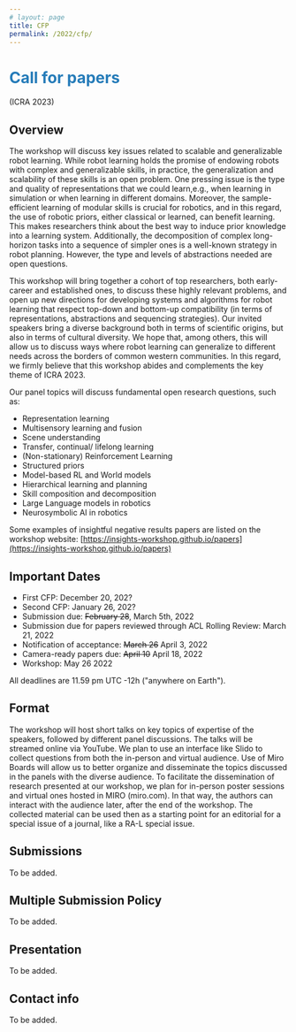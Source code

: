 ```yaml
---
# layout: page
title: CFP
permalink: /2022/cfp/
---
```


# <span style="color:#267CB9"> Call for papers </span>
(ICRA 2023)

## Overview

The workshop will discuss key issues related to scalable and generalizable robot learning. While robot learning holds the promise of endowing robots with complex and generalizable skills, in practice, the generalization and scalability of these skills is an open problem. One pressing issue is the type and quality of representations that we could learn,e.g., when learning in simulation or when learning in different domains. Moreover, the sample-efficient learning of modular skills is crucial for robotics, and in this regard, the use of robotic priors, either classical or learned, can benefit learning. This makes researchers think about the best way to induce prior knowledge into a learning system. Additionally, the decomposition of complex long-horizon tasks into a sequence of simpler ones is a well-known strategy in robot planning. However, the type and levels of abstractions needed are open questions.

This workshop will bring together a cohort of top researchers, both early-career and established ones, to discuss these highly relevant problems, and open up new directions for developing systems and algorithms for robot learning that respect top-down and bottom-up compatibility (in terms of representations, abstractions and sequencing strategies). Our invited speakers bring a diverse background both in terms of scientific origins, but also in terms of cultural diversity. We hope that, among others, this will allow us to discuss ways where robot learning can generalize to different needs across the borders of common western communities. In this regard, we firmly believe that this workshop abides and complements the key theme of ICRA 2023.

Our panel topics will discuss fundamental open research questions, such as:

* Representation learning
* Multisensory learning and fusion
* Scene understanding
* Transfer, continual/ lifelong learning
* (Non-stationary) Reinforcement Learning
* Structured priors
* Model-based RL and World models
* Hierarchical learning and planning
* Skill composition and decomposition
* Large Language models in robotics
* Neurosymbolic AI in robotics

Some examples of insightful negative results papers are listed on the workshop website:
[https://insights-workshop.github.io/papers](https://insights-workshop.github.io/papers)

## Important Dates

* First CFP: December 20, 202?
* Second CFP: January 26, 202?
* Submission due: ~~February 28~~, March 5th, 2022
* Submission due for papers reviewed through ACL Rolling Review: March 21, 2022
* Notification of acceptance: ~~March 26~~ April 3, 2022
* Camera-ready papers due: ~~April 10~~ April 18, 2022
* Workshop: May 26 2022

All deadlines are 11.59 pm UTC -12h ("anywhere on Earth").


## Format

The workshop will host short talks on key topics of expertise of the speakers, followed by different panel discussions. The talks will be streamed online via YouTube. We plan to use an interface like Slido to collect questions from both the in-person and virtual audience. Use of Miro Boards will allow us to better organize and disseminate the topics discussed in the panels with the diverse audience. To facilitate the dissemination of research presented at our workshop, we plan for in-person poster sessions and virtual ones hosted in MIRO (miro.com). In that way, the authors can interact with the audience later, after the end of the workshop. The collected material can be used then as a starting point for an editorial for a special issue of a journal, like a RA-L special issue.


## Submissions

To be added.

## Multiple Submission Policy 

To be added.

## Presentation

To be added.

## Contact info

To be added.